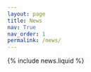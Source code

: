 ```yaml
---
layout: page
title: News
nav: True
nav_order: 1
permalink: /news/
---
```


{% include news.liquid %}

